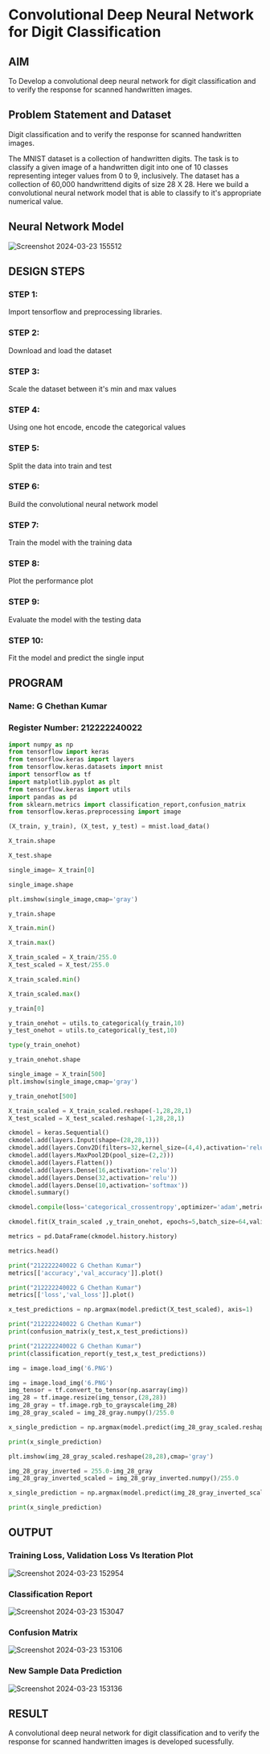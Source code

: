 # Convolutional Deep Neural Network for Digit Classification

## AIM

To Develop a convolutional deep neural network for digit classification and to verify the response for scanned handwritten images.

## Problem Statement and Dataset
Digit classification and to verify the response for scanned handwritten images.

The MNIST dataset is a collection of handwritten digits. The task is to classify a given image of a handwritten digit into one of 10 classes representing integer values from 0 to 9, inclusively. The dataset has a collection of 60,000 handwrittend digits of size 28 X 28. Here we build a convolutional neural network model that is able to classify to it's appropriate numerical value.

## Neural Network Model

![Screenshot 2024-03-23 155512](https://github.com/Gchethankumar/mnist-classification/assets/118348224/234c083d-2456-40ef-b086-0c2df998c2f9)


## DESIGN STEPS

### STEP 1:
Import tensorflow and preprocessing libraries.

### STEP 2:
Download and load the dataset

### STEP 3:
Scale the dataset between it's min and max values

### STEP 4:
Using one hot encode, encode the categorical values

### STEP 5:
Split the data into train and test

### STEP 6:
Build the convolutional neural network model

### STEP 7:
Train the model with the training data

### STEP 8:
Plot the performance plot

### STEP 9:
Evaluate the model with the testing data

### STEP 10:
Fit the model and predict the single input


## PROGRAM

### Name: G Chethan Kumar
### Register Number: 212222240022

```python
import numpy as np
from tensorflow import keras
from tensorflow.keras import layers
from tensorflow.keras.datasets import mnist
import tensorflow as tf
import matplotlib.pyplot as plt
from tensorflow.keras import utils
import pandas as pd
from sklearn.metrics import classification_report,confusion_matrix
from tensorflow.keras.preprocessing import image

(X_train, y_train), (X_test, y_test) = mnist.load_data()

X_train.shape

X_test.shape

single_image= X_train[0]

single_image.shape

plt.imshow(single_image,cmap='gray')

y_train.shape

X_train.min()

X_train.max()

X_train_scaled = X_train/255.0
X_test_scaled = X_test/255.0

X_train_scaled.min()

X_train_scaled.max()

y_train[0]

y_train_onehot = utils.to_categorical(y_train,10)
y_test_onehot = utils.to_categorical(y_test,10)

type(y_train_onehot)

y_train_onehot.shape

single_image = X_train[500]
plt.imshow(single_image,cmap='gray')

y_train_onehot[500]

X_train_scaled = X_train_scaled.reshape(-1,28,28,1)
X_test_scaled = X_test_scaled.reshape(-1,28,28,1)

ckmodel = keras.Sequential()
ckmodel.add(layers.Input(shape=(28,28,1)))
ckmodel.add(layers.Conv2D(filters=32,kernel_size=(4,4),activation='relu'))
ckmodel.add(layers.MaxPool2D(pool_size=(2,2)))
ckmodel.add(layers.Flatten())
ckmodel.add(layers.Dense(16,activation='relu'))
ckmodel.add(layers.Dense(32,activation='relu'))
ckmodel.add(layers.Dense(10,activation='softmax'))
ckmodel.summary()

ckmodel.compile(loss='categorical_crossentropy',optimizer='adam',metrics='accuracy')

ckmodel.fit(X_train_scaled ,y_train_onehot, epochs=5,batch_size=64,validation_data=(X_test_scaled,y_test_onehot))

metrics = pd.DataFrame(ckmodel.history.history)

metrics.head()

print("212222240022 G Chethan Kumar")
metrics[['accuracy','val_accuracy']].plot()

print("212222240022 G Chethan Kumar")
metrics[['loss','val_loss']].plot()

x_test_predictions = np.argmax(model.predict(X_test_scaled), axis=1)

print("212222240022 G Chethan Kumar")
print(confusion_matrix(y_test,x_test_predictions))

print("212222240022 G Chethan Kumar")
print(classification_report(y_test,x_test_predictions))

img = image.load_img('6.PNG')

img = image.load_img('6.PNG')
img_tensor = tf.convert_to_tensor(np.asarray(img))
img_28 = tf.image.resize(img_tensor,(28,28))
img_28_gray = tf.image.rgb_to_grayscale(img_28)
img_28_gray_scaled = img_28_gray.numpy()/255.0

x_single_prediction = np.argmax(model.predict(img_28_gray_scaled.reshape(1,28,28,1)),axis=1)

print(x_single_prediction)

plt.imshow(img_28_gray_scaled.reshape(28,28),cmap='gray')

img_28_gray_inverted = 255.0-img_28_gray
img_28_gray_inverted_scaled = img_28_gray_inverted.numpy()/255.0

x_single_prediction = np.argmax(model.predict(img_28_gray_inverted_scaled.reshape(1,28,28,1)),axis=1)

print(x_single_prediction)
```


## OUTPUT

### Training Loss, Validation Loss Vs Iteration Plot

![Screenshot 2024-03-23 152954](https://github.com/Gchethankumar/mnist-classification/assets/118348224/ca26e0b8-de2b-4f52-8efc-004577c34098)


### Classification Report

![Screenshot 2024-03-23 153047](https://github.com/Gchethankumar/mnist-classification/assets/118348224/4b99d120-1eaf-4a99-b1e5-049d05b43102)


### Confusion Matrix

![Screenshot 2024-03-23 153106](https://github.com/Gchethankumar/mnist-classification/assets/118348224/9a7f4489-8894-406e-8130-23ac72a37bcf)


### New Sample Data Prediction

![Screenshot 2024-03-23 153136](https://github.com/Gchethankumar/mnist-classification/assets/118348224/20f28cbd-e7c4-4677-879d-e923a236ae51)


## RESULT
A convolutional deep neural network for digit classification and to verify the response for scanned handwritten images is developed sucessfully.
